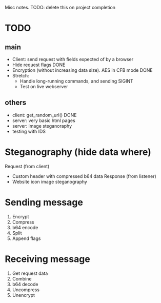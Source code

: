 Misc notes. TODO: delete this on project completion


# TODO
## main
- Client: send request with fields expected of by a browser
- Hide request flags DONE
- Encryption (without increasing data size). AES in CFB mode DONE
- Stretch:
    - Handle long-running commands, and sending SIGINT
    - Test on live webserver
## others
- client: get_random_url() DONE 
- server: very basic html pages
- server: image steganoraphy
- testing with IDS


# Steganography (hide data where)
Request (from client)
- Custom header with compressed b64 data
Response (from listener)
- Website icon image steganography


# Sending message
1. Encrypt
2. Compress
3. b64 encode
4. Split
5. Append flags

# Receiving message
1. Get request data
2. Combine
3. b64 decode
4. Uncompress
5. Unencrypt